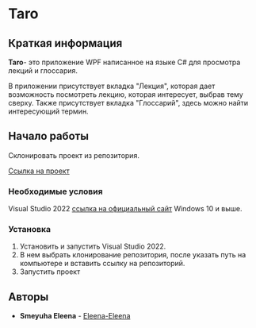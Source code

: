# Taro
## Краткая информация

**Taro**- это приложение WPF написанное на языке C# для просмотра лекций и глоссария.

В приложении присутствует вкладка "Лекция", которая дает возможность посмотреть лекцию, которая интересует, выбрав тему сверху. Также присутствует вкладка "Глоссарий", здесь можно найти интересующий термин.

## Начало работы

Склонировать проект из репозитория.

[Ссылка на проект](https://github.com/Eleena-Eleena/ProizPractica01.git)

### Необходимые условия

Visual Studio 2022 [ссылка на официальный сайт](https://visualstudio.microsoft.com/ru/)
Windows 10 и выше.

### Установка

1. Установить и запустить Visual Studio 2022.
2. В нем выбрать клонирование репозитория, после указать путь на компьютере и вставить ссылку на репозиторий.
3. Запустить проект

## Авторы

* **Smeyuha Eleena**  - [Eleena-Eleena](https://github.com/Eleena-Eleena)

